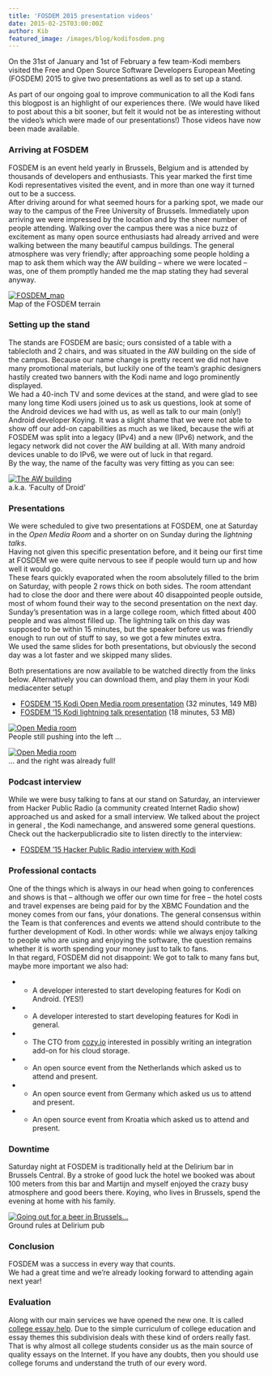 ```yaml
---
title: 'FOSDEM 2015 presentation videos'
date: 2015-02-25T03:00:00Z
author: Kib
featured_image: /images/blog/kodifosdem.png
---
```

On the 31st of January and 1st of February a few team-Kodi members visited the Free and Open Source Software Developers European Meeting (FOSDEM) 2015 to give two presentations as well as to set up a stand.

 As part of our ongoing goal to improve communication to all the Kodi fans this blogpost is an highlight of our experiences there. (We would have liked to post about this a bit sooner, but felt it would not be as interesting without the video’s which were made of our presentations!) Those videos have now been made available.

 ### Arriving at FOSDEM

 FOSDEM is an event held yearly in Brussels, Belgium and is attended by thousands of developers and enthusiasts. This year marked the first time Kodi representatives visited the event, and in more than one way it turned out to be a success.  
 After driving around for what seemed hours for a parking spot, we made our way to the campus of the Free University of Brussels. Immediately upon arriving we were impressed by the location and by the sheer number of people attending. Walking over the campus there was a nice buzz of excitement as many open source enthusiasts had already arrived and were walking between the many beautiful campus buildings. The general atmosphere was very friendly; after approaching some people holding a map to ask them which way the AW building – where we were located – was, one of them promptly handed me the map stating they had several anyway.

 [![FOSDEM_map](/sites/default/files/uploads/20150207_lageplan_bruxelles-300x212.png)](/sites/default/files/uploads/20150207_lageplan_bruxelles.png)  
 Map of the FOSDEM terrain

  ### Setting up the stand

 The stands are FOSDEM are basic; ours consisted of a table with a tablecloth and 2 chairs, and was situated in the AW building on the side of the campus. Because our name change is pretty recent we did not have many promotional materials, but luckily one of the team’s graphic designers hastily created two banners with the Kodi name and logo prominently displayed.  
 We had a 40-inch TV and some devices at the stand, and were glad to see many long time Kodi users joined us to ask us questions, look at some of the Android devices we had with us, as well as talk to our main (only!) Android developer Koying. It was a slight shame that we were not able to show off our add-on capabilities as much as we liked, because the wifi at FOSDEM was split into a legacy (IPv4) and a new (IPv6) network, and the legacy network did not cover the AW building at all. With many android devices unable to do IPv6, we were out of luck in that regard.  
 By the way, the name of the faculty was very fitting as you can see:

 [![The AW building](/sites/default/files/uploads/IMG_20150131_152448-222x300.jpg)](/sites/default/files/uploads/IMG_20150131_152448.jpg)  
 a.k.a. ‘Faculty of Droid’

  ### Presentations

 We were scheduled to give two presentations at FOSDEM, one at Saturday in the *Open Media Room* and a shorter on on Sunday during the *lightning talks*.  
 Having not given this specific presentation before, and it being our first time at FOSDEM we were quite nervous to see if people would turn up and how well it would go.  
 These fears quickly evaporated when the room absolutely filled to the brim on Saturday, with people 2 rows thick on both sides. The room attendant had to close the door and there were about 40 disappointed people outside, most of whom found their way to the second presentation on the next day.  
 Sunday’s presentation was in a large college room, which fitted about 400 people and was almost filled up. The lightning talk on this day was supposed to be within 15 minutes, but the speaker before us was friendly enough to run out of stuff to say, so we got a few minutes extra.  
 We used the same slides for both presentations, but obviously the second day was a lot faster and we skipped many slides.

 Both presentations are now available to be watched directly from the links below. Alternatively you can download them, and play them in your Kodi mediacenter setup!

 * [FOSDEM ’15 Kodi Open Media room presentation](https://video.fosdem.org/2015/devroom-open_media/kodi.mp4) (32 minutes, 149 MB)  
 * [FOSDEM ’15 Kodi lightning talk presentation](https://video.fosdem.org/2015/lightning_talks/kodi_mediacenter.mp4) (18 minutes, 53 MB)

 [![Open Media room](/sites/default/files/uploads/IMG_20150131_160844-300x222.jpg)](/sites/default/files/uploads/IMG_20150131_160844.jpg)  
 People still pushing into the left …

   

 [![Open Media room](/sites/default/files/uploads/IMG_20150131_160850-300x222.jpg)](/sites/default/files/uploads/IMG_20150131_160850.jpg)  
 … and the right was already full!

  ### Podcast interview

 While we were busy talking to fans at our stand on Saturday, an interviewer from Hacker Public Radio (a community created Internet Radio show) approached us and asked for a small interview. We talked about the project in general , the Kodi namechange, and answered some general questions. Check out the hackerpublicradio site to listen directly to the interview:

 * [FOSDEM ’15 Hacker Public Radio interview with Kodi](http://hackerpublicradio.org/eps.php?id=1701)

 ### Professional contacts

 One of the things which is always in our head when going to conferences and shows is that – although we offer our own time for free – the hotel costs and travel expenses are being paid for by the XBMC Foundation and the money comes from our fans, yóur donations. The general consensus within the Team is that conferences and events we attend should contribute to the further development of Kodi. In other words: while we always enjoy talking to people who are using and enjoying the software, the question remains whether it is worth spending your money just to talk to fans.  
 In that regard, FOSDEM did not disappoint: We got to talk to many fans but, maybe more important we also had:

 
 * - A developer interested to start developing features for Kodi on Android. (YES!)
 * - A developer interested to start developing features for Kodi in general.
 * - The CTO from [cozy.io](https://cozy.io/) interested in possibly writing an integration add-on for his cloud storage.
 * - An open source event from the Netherlands which asked us to attend and present.
 * - An open source event from Germany which asked us us to attend and present.
 * - An open source event from Kroatia which asked us to attend and present.
 
 ### Downtime

 Saturday night at FOSDEM is traditionally held at the Delirium bar in Brussels Central. By a stroke of good luck the hotel we booked was about 100 meters from this bar and Martijn and myself enjoyed the crazy busy atmosphere and good beers there. Koying, who lives in Brussels, spend the evening at home with his family.

 [![Going out for a beer in Brussels...](/sites/default/files/uploads/fosdem_delirium-225x300.jpg)](/sites/default/files/uploads/fosdem_delirium.jpg)  
 Ground rules at Delirium pub

  ### Conclusion

 FOSDEM was a success in every way that counts.  
 We had a great time and we’re already looking forward to attending again next year!

 ### Evaluation

 Along with our main services we have opened the new one. It is called [college essay help](https://essaystore.org/). Due to the simple curriculum of college education and essay themes this subdivision deals with these kind of orders really fast. That is why almost all college students consider us as the main source of quality essays on the Internet. If you have any doubts, then you should use college forums and understand the truth of our every word.

 